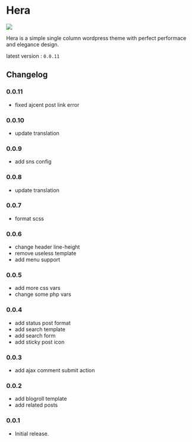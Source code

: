 # Hera

![](https://static.fatesinger.com/2024/12/2u80bhyxkmru4o9j.png)

Hera is a simple single column wordpress theme with perfect performace and elegance design.

latest version : `0.0.11`

## Changelog

### 0.0.11

- fixed ajcent post link error

### 0.0.10

- update translation

### 0.0.9

- add sns config

### 0.0.8

- update translation

### 0.0.7

- format scss

### 0.0.6

- change header line-height
- remove useless template
- add menu support

### 0.0.5

- add more css vars
- change some php vars

### 0.0.4

- add status post format
- add search template
- add search form
- add sticky post icon

### 0.0.3

- add ajax comment submit action

### 0.0.2

- add blogroll template
- add related posts

### 0.0.1

- Initial release.
